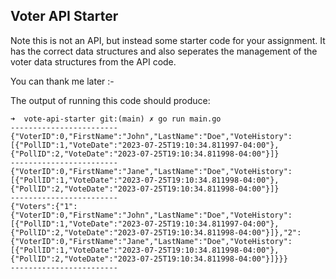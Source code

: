 ## Voter API Starter

Note this is not an API, but instead some starter code for your assignment. It has the correct data structures and also seperates the management of the voter data structures from the API code.

You can thank me later :-

The output of running this code should produce:

```
➜  vote-api-starter git:(main) ✗ go run main.go
------------------------
{"VoterID":0,"FirstName":"John","LastName":"Doe","VoteHistory":[{"PollID":1,"VoteDate":"2023-07-25T19:10:34.811997-04:00"},{"PollID":2,"VoteDate":"2023-07-25T19:10:34.811998-04:00"}]}
------------------------
{"VoterID":0,"FirstName":"Jane","LastName":"Doe","VoteHistory":[{"PollID":1,"VoteDate":"2023-07-25T19:10:34.811998-04:00"},{"PollID":2,"VoteDate":"2023-07-25T19:10:34.811998-04:00"}]}
------------------------
{"Voters":{"1":{"VoterID":0,"FirstName":"John","LastName":"Doe","VoteHistory":[{"PollID":1,"VoteDate":"2023-07-25T19:10:34.811997-04:00"},{"PollID":2,"VoteDate":"2023-07-25T19:10:34.811998-04:00"}]},"2":{"VoterID":0,"FirstName":"Jane","LastName":"Doe","VoteHistory":[{"PollID":1,"VoteDate":"2023-07-25T19:10:34.811998-04:00"},{"PollID":2,"VoteDate":"2023-07-25T19:10:34.811998-04:00"}]}}}
------------------------
```